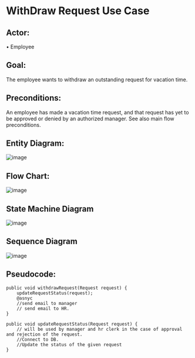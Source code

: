 # WithDraw Request Use Case
## Actor:
•	Employee
## Goal: 
The employee wants to withdraw an outstanding request for vacation time.
## Preconditions: 
An employee has made a vacation time request, and that request has yet to be approved or denied by an authorized manager. See also main flow preconditions.
## Entity Diagram:
![image](https://github.com/Gioushy/VTS/assets/105521854/4d797e58-f82a-4e89-9f74-acab949401ca) 

## Flow Chart:
![image](https://github.com/Gioushy/VTS/assets/105521854/c4343e4e-7334-4970-a8ff-bad0ae83fcfd)

## State Machine Diagram
![image](https://github.com/Gioushy/VTS/assets/105521854/e21b6f4e-e648-41e3-9c99-0ca3aef9ed28)

## Sequence Diagram
![image](https://github.com/Gioushy/VTS/assets/105521854/21406104-56ad-405b-8024-a6534c8e224c)

## Pseudocode:

```
public void withdrawRequest(Request request) {
	updateRequestStatus(request);
	@asnyc 
	//send email to manager
	// send email to HR.
}
```
```
public void updateRequestStatus(Request request) {
	// will be used by manager and hr clerk in the case of approval and rejection of the request.
	//Connect to DB.
	//Update the status of the given request
}
```
